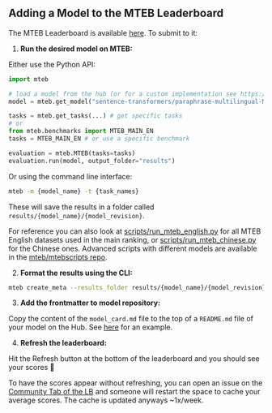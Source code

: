 ## Adding a Model to the MTEB Leaderboard

The MTEB Leaderboard is available [here](https://huggingface.co/spaces/mteb/leaderboard). To submit to it:

1. **Run the desired model on MTEB:**

Either use the Python API:

```python
import mteb

# load a model from the hub (or for a custom implementation see https://github.com/embeddings-benchmark/mteb/blob/main/docs/reproducible_workflow.md)
model = mteb.get_model("sentence-transformers/paraphrase-multilingual-MiniLM-L12-v2")

tasks = mteb.get_tasks(...) # get specific tasks
# or 
from mteb.benchmarks import MTEB_MAIN_EN
tasks = MTEB_MAIN_EN # or use a specific benchmark

evaluation = mteb.MTEB(tasks=tasks)
evaluation.run(model, output_folder="results")
```

Or using the command line interface:

```bash
mteb -m {model_name} -t {task_names}
```

These will save the results in a folder called `results/{model_name}/{model_revision}`.

For reference you can also look at [scripts/run_mteb_english.py](https://github.com/embeddings-benchmark/mteb/blob/main/scripts/run_mteb_english.py) for all MTEB English datasets used in the main ranking, or [scripts/run_mteb_chinese.py](https://github.com/embeddings-benchmark/mteb/blob/main/scripts/run_mteb_chinese.py) for the Chinese ones. 
Advanced scripts with different models are available in the [mteb/mtebscripts repo](https://github.com/embeddings-benchmark/mtebscripts).

2. **Format the results using the CLI:**

```bash
mteb create_meta --results_folder results/{model_name}/{model_revision} --output_path model_card.md
```

3. **Add the frontmatter to model repository:**

Copy the content of the `model_card.md` file to the top of a `README.md` file of your model on the Hub. See [here](https://huggingface.co/Muennighoff/SGPT-5.8B-weightedmean-msmarco-specb-bitfit/blob/main/README.md) for an example.

4. **Refresh the leaderboard:**

Hit the Refresh button at the bottom of the leaderboard and you should see your scores 🥇

To have the scores appear without refreshing, you can open an issue on the [Community Tab of the LB](https://huggingface.co/spaces/mteb/leaderboard/discussions) and someone will restart the space to cache your average scores. The cache is updated anyways ~1x/week.